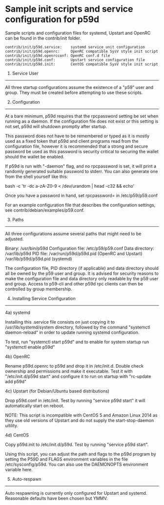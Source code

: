 Sample init scripts and service configuration for p59d
==========================================================

Sample scripts and configuration files for systemd, Upstart and OpenRC
can be found in the contrib/init folder.

    contrib/init/p59d.service:    systemd service unit configuration
    contrib/init/p59d.openrc:     OpenRC compatible SysV style init script
    contrib/init/p59d.openrcconf: OpenRC conf.d file
    contrib/init/p59d.conf:       Upstart service configuration file
    contrib/init/p59d.init:       CentOS compatible SysV style init script

1. Service User
---------------------------------

All three startup configurations assume the existence of a "p59" user
and group.  They must be created before attempting to use these scripts.

2. Configuration
---------------------------------

At a bare minimum, p59d requires that the rpcpassword setting be set
when running as a daemon.  If the configuration file does not exist or this
setting is not set, p59d will shutdown promptly after startup.

This password does not have to be remembered or typed as it is mostly used
as a fixed token that p59d and client programs read from the configuration
file, however it is recommended that a strong and secure password be used
as this password is security critical to securing the wallet should the
wallet be enabled.

If p59d is run with "-daemon" flag, and no rpcpassword is set, it will
print a randomly generated suitable password to stderr.  You can also
generate one from the shell yourself like this:

bash -c 'tr -dc a-zA-Z0-9 < /dev/urandom | head -c32 && echo'

Once you have a password in hand, set rpcpassword= in /etc/p59/p59.conf

For an example configuration file that describes the configuration settings,
see contrib/debian/examples/p59.conf.

3. Paths
---------------------------------

All three configurations assume several paths that might need to be adjusted.

Binary:              /usr/bin/p59d
Configuration file:  /etc/p59/p59.conf
Data directory:      /var/lib/p59d
PID file:            /var/run/p59d/p59d.pid (OpenRC and Upstart)
                     /var/lib/p59d/p59d.pid (systemd)

The configuration file, PID directory (if applicable) and data directory
should all be owned by the p59 user and group.  It is advised for security
reasons to make the configuration file and data directory only readable by the
p59 user and group.  Access to p59-cli and other p59d rpc clients
can then be controlled by group membership.

4. Installing Service Configuration
-----------------------------------

4a) systemd

Installing this .service file consists on just copying it to
/usr/lib/systemd/system directory, followed by the command
"systemctl daemon-reload" in order to update running systemd configuration.

To test, run "systemctl start p59d" and to enable for system startup run
"systemctl enable p59d"

4b) OpenRC

Rename p59d.openrc to p59d and drop it in /etc/init.d.  Double
check ownership and permissions and make it executable.  Test it with
"/etc/init.d/p59d start" and configure it to run on startup with
"rc-update add p59d"

4c) Upstart (for Debian/Ubuntu based distributions)

Drop p59d.conf in /etc/init.  Test by running "service p59d start"
it will automatically start on reboot.

NOTE: This script is incompatible with CentOS 5 and Amazon Linux 2014 as they
use old versions of Upstart and do not supply the start-stop-daemon uitility.

4d) CentOS

Copy p59d.init to /etc/init.d/p59d. Test by running "service p59d start".

Using this script, you can adjust the path and flags to the p59d program by
setting the P59D and FLAGS environment variables in the file
/etc/sysconfig/p59d. You can also use the DAEMONOPTS environment variable here.

5. Auto-respawn
-----------------------------------

Auto respawning is currently only configured for Upstart and systemd.
Reasonable defaults have been chosen but YMMV.
